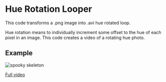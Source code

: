 # Hue Rotation Looper
This code transforms a .png image into .avi hue rotated loop.

Hue rotation means to individually increment some offset to the hue of each pixel in an image. This code creates a video of a rotating hue photo.
## Example

![spooky skeleton](https://media.giphy.com/media/ftfT93cCdlKvT7icgh/200w_d.gif)

[Full video](https://media.giphy.com/media/ftfT93cCdlKvT7icgh/giphy.mp4)

